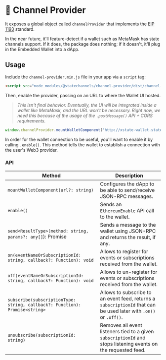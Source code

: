 # 🔌 Channel Provider

It exposes a global object called `channelProvider` that implements the [EIP 1193](https://github.com/ryanio/EIPs/blob/master/EIPS/eip-1193.md) standard.

In the near future, it'll feature-detect if a wallet such as MetaMask has state channels support. If it does, the package does nothing; if it doesn't, it'll plug in the Embedded Wallet into a dApp.

## Usage

Include the `channel-provider.min.js` file in your app via a `script` tag:

```html
<script src="node_modules/@statechannels/channel-provider/dist/channel-provider.min.js"></script>
```

Then, enable the provider, passing on an URL to where the Wallet UI hosted.

> _This isn't final behavior. Eventually, the UI will be integrated inside a wallet like MetaMask, and the URL won't be necessary.
> Right now, we need this because of the usage of the `.postMessage()` API + CORS requirements._

```js
window.channelProvider.mountWalletComponent('http://xstate-wallet.statechannels.org');
```

In order for the wallet connection to be useful, you'll want to enable it by calling `.enable()`. This method tells the wallet to establish a connection with the user's Web3 provider.

### API

| Method                                                                      | Description                                                                                                       |
| --------------------------------------------------------------------------- | ----------------------------------------------------------------------------------------------------------------- |
| `mountWalletComponent(url?: string)`                                                      | Configures the dApp to be able to send/receive JSON-RPC messages.                                                 |
| `enable()`                                                      | Sends an `EthereumEnable` API call to the wallet.                                                 |
| `send<ResultType>(method: string, params?: any[]`): Promise<ResultType>     | Sends a message to the wallet using JSON-RPC and returns the result, if any.                                      |
| `on(eventNameOrSubscriptionId: string, callback?: Function): void`          | Allows to register for events or subscriptions received from the wallet.                                       |
| `off(eventNameOrSubscriptionId: string, callback?: Function): void`         | Allows to un-register for events or subscriptions received from the wallet.                                       |
| `subscribe(subscriptionType: string, callback?: Function): Promise<string>` | Allows to subscribe to an event feed, returns a `subscriptionId` that can be used later with `.on()` or `.off()`. |
| `unsubscribe(subscriptionId: string)`                                       | Removes all event listeners tied to a given `subscriptionId` and stops listening events on the requested feed.    |
